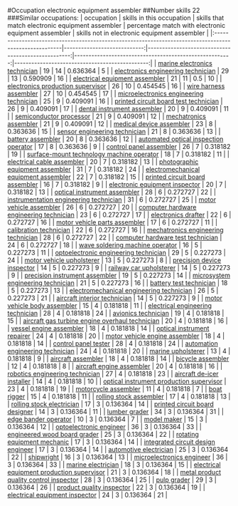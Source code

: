 #Occupation electronic equipment assembler
##Number skills 22
###Similar occupations:
| occupation                                                                                            |   skills in this occupation |   skills that match electronic equipment assembler |   percentage match with electronic equipment assembler |   skills not in electronic equipment assembler |
|:------------------------------------------------------------------------------------------------------|----------------------------:|---------------------------------------------------:|-------------------------------------------------------:|-----------------------------------------------:|
| [marine electronics technician](marine_electronics_technician.md)                                     |                          19 |                                                 14 |                                               0.636364 |                                              5 |
| [electronics engineering technician](electronics_engineering_technician.md)                           |                          29 |                                                 13 |                                               0.590909 |                                             16 |
| [electrical equipment assembler](electrical_equipment_assembler.md)                                   |                          21 |                                                 11 |                                               0.5      |                                             10 |
| [electronics production supervisor](electronics_production_supervisor.md)                             |                          26 |                                                 10 |                                               0.454545 |                                             16 |
| [wire harness assembler](wire_harness_assembler.md)                                                   |                          27 |                                                 10 |                                               0.454545 |                                             17 |
| [microelectronics engineering technician](microelectronics_engineering_technician.md)                 |                          25 |                                                  9 |                                               0.409091 |                                             16 |
| [printed circuit board test technician](printed_circuit_board_test_technician.md)                     |                          26 |                                                  9 |                                               0.409091 |                                             17 |
| [dental instrument assembler](dental_instrument_assembler.md)                                         |                          20 |                                                  9 |                                               0.409091 |                                             11 |
| [semiconductor processor](semiconductor_processor.md)                                                 |                          21 |                                                  9 |                                               0.409091 |                                             12 |
| [mechatronics assembler](mechatronics_assembler.md)                                                   |                          21 |                                                  9 |                                               0.409091 |                                             12 |
| [medical device assembler](medical_device_assembler.md)                                               |                          23 |                                                  8 |                                               0.363636 |                                             15 |
| [sensor engineering technician](sensor_engineering_technician.md)                                     |                          21 |                                                  8 |                                               0.363636 |                                             13 |
| [battery assembler](battery_assembler.md)                                                             |                          20 |                                                  8 |                                               0.363636 |                                             12 |
| [automated optical inspection operator](automated_optical_inspection_operator.md)                     |                          17 |                                                  8 |                                               0.363636 |                                              9 |
| [control panel assembler](control_panel_assembler.md)                                                 |                          26 |                                                  7 |                                               0.318182 |                                             19 |
| [surface-mount technology machine operator](surface-mount_technology_machine_operator.md)             |                          18 |                                                  7 |                                               0.318182 |                                             11 |
| [electrical cable assembler](electrical_cable_assembler.md)                                           |                          20 |                                                  7 |                                               0.318182 |                                             13 |
| [photographic equipment assembler](photographic_equipment_assembler.md)                               |                          31 |                                                  7 |                                               0.318182 |                                             24 |
| [electromechanical equipment assembler](electromechanical_equipment_assembler.md)                     |                          22 |                                                  7 |                                               0.318182 |                                             15 |
| [printed circuit board assembler](printed_circuit_board_assembler.md)                                 |                          16 |                                                  7 |                                               0.318182 |                                              9 |
| [electronic equipment inspector](electronic_equipment_inspector.md)                                   |                          20 |                                                  7 |                                               0.318182 |                                             13 |
| [optical instrument assembler](optical_instrument_assembler.md)                                       |                          28 |                                                  6 |                                               0.272727 |                                             22 |
| [instrumentation engineering technician](instrumentation_engineering_technician.md)                   |                          31 |                                                  6 |                                               0.272727 |                                             25 |
| [motor vehicle assembler](motor_vehicle_assembler.md)                                                 |                          26 |                                                  6 |                                               0.272727 |                                             20 |
| [computer hardware engineering technician](computer_hardware_engineering_technician.md)               |                          23 |                                                  6 |                                               0.272727 |                                             17 |
| [electronics drafter](electronics_drafter.md)                                                         |                          22 |                                                  6 |                                               0.272727 |                                             16 |
| [motor vehicle parts assembler](motor_vehicle_parts_assembler.md)                                     |                          17 |                                                  6 |                                               0.272727 |                                             11 |
| [calibration technician](calibration_technician.md)                                                   |                          22 |                                                  6 |                                               0.272727 |                                             16 |
| [mechatronics engineering technician](mechatronics_engineering_technician.md)                         |                          28 |                                                  6 |                                               0.272727 |                                             22 |
| [computer hardware test technician](computer_hardware_test_technician.md)                             |                          24 |                                                  6 |                                               0.272727 |                                             18 |
| [wave soldering machine operator](wave_soldering_machine_operator.md)                                 |                          16 |                                                  5 |                                               0.227273 |                                             11 |
| [optoelectronic engineering technician](optoelectronic_engineering_technician.md)                     |                          29 |                                                  5 |                                               0.227273 |                                             24 |
| [motor vehicle upholsterer](motor_vehicle_upholsterer.md)                                             |                          13 |                                                  5 |                                               0.227273 |                                              8 |
| [precision device inspector](precision_device_inspector.md)                                           |                          14 |                                                  5 |                                               0.227273 |                                              9 |
| [railway car upholsterer](railway_car_upholsterer.md)                                                 |                          14 |                                                  5 |                                               0.227273 |                                              9 |
| [precision instrument assembler](precision_instrument_assembler.md)                                   |                          19 |                                                  5 |                                               0.227273 |                                             14 |
| [microsystem engineering technician](microsystem_engineering_technician.md)                           |                          21 |                                                  5 |                                               0.227273 |                                             16 |
| [battery test technician](battery_test_technician.md)                                                 |                          18 |                                                  5 |                                               0.227273 |                                             13 |
| [electromechanical engineering technician](electromechanical_engineering_technician.md)               |                          26 |                                                  5 |                                               0.227273 |                                             21 |
| [aircraft interior technician](aircraft_interior_technician.md)                                       |                          14 |                                                  5 |                                               0.227273 |                                              9 |
| [motor vehicle body assembler](motor_vehicle_body_assembler.md)                                       |                          15 |                                                  4 |                                               0.181818 |                                             11 |
| [electrical engineering technician](electrical_engineering_technician.md)                             |                          28 |                                                  4 |                                               0.181818 |                                             24 |
| [avionics technician](avionics_technician.md)                                                         |                          19 |                                                  4 |                                               0.181818 |                                             15 |
| [aircraft gas turbine engine overhaul technician](aircraft_gas_turbine_engine_overhaul_technician.md) |                          20 |                                                  4 |                                               0.181818 |                                             16 |
| [vessel engine assembler](vessel_engine_assembler.md)                                                 |                          18 |                                                  4 |                                               0.181818 |                                             14 |
| [optical instrument repairer](optical_instrument_repairer.md)                                         |                          24 |                                                  4 |                                               0.181818 |                                             20 |
| [motor vehicle engine assembler](motor_vehicle_engine_assembler.md)                                   |                          18 |                                                  4 |                                               0.181818 |                                             14 |
| [control panel tester](control_panel_tester.md)                                                       |                          28 |                                                  4 |                                               0.181818 |                                             24 |
| [automation engineering technician](automation_engineering_technician.md)                             |                          24 |                                                  4 |                                               0.181818 |                                             20 |
| [marine upholsterer](marine_upholsterer.md)                                                           |                          13 |                                                  4 |                                               0.181818 |                                              9 |
| [aircraft assembler](aircraft_assembler.md)                                                           |                          18 |                                                  4 |                                               0.181818 |                                             14 |
| [bicycle assembler](bicycle_assembler.md)                                                             |                          12 |                                                  4 |                                               0.181818 |                                              8 |
| [aircraft engine assembler](aircraft_engine_assembler.md)                                             |                          20 |                                                  4 |                                               0.181818 |                                             16 |
| [robotics engineering technician](robotics_engineering_technician.md)                                 |                          27 |                                                  4 |                                               0.181818 |                                             23 |
| [aircraft de-icer installer](aircraft_de-icer_installer.md)                                           |                          14 |                                                  4 |                                               0.181818 |                                             10 |
| [optical instrument production supervisor](optical_instrument_production_supervisor.md)               |                          23 |                                                  4 |                                               0.181818 |                                             19 |
| [motorcycle assembler](motorcycle_assembler.md)                                                       |                          11 |                                                  4 |                                               0.181818 |                                              7 |
| [boat rigger](boat_rigger.md)                                                                         |                          15 |                                                  4 |                                               0.181818 |                                             11 |
| [rolling stock assembler](rolling_stock_assembler.md)                                                 |                          17 |                                                  4 |                                               0.181818 |                                             13 |
| [rolling stock electrician](rolling_stock_electrician.md)                                             |                          17 |                                                  3 |                                               0.136364 |                                             14 |
| [printed circuit board designer](printed_circuit_board_designer.md)                                   |                          14 |                                                  3 |                                               0.136364 |                                             11 |
| [lumber grader](lumber_grader.md)                                                                     |                          34 |                                                  3 |                                               0.136364 |                                             31 |
| [edge bander operator](edge_bander_operator.md)                                                       |                          10 |                                                  3 |                                               0.136364 |                                              7 |
| [model maker](model_maker.md)                                                                         |                          15 |                                                  3 |                                               0.136364 |                                             12 |
| [optoelectronic engineer](optoelectronic_engineer.md)                                                 |                          36 |                                                  3 |                                               0.136364 |                                             33 |
| [engineered wood board grader](engineered_wood_board_grader.md)                                       |                          25 |                                                  3 |                                               0.136364 |                                             22 |
| [rotating equipment mechanic](rotating_equipment_mechanic.md)                                         |                          17 |                                                  3 |                                               0.136364 |                                             14 |
| [integrated circuit design engineer](integrated_circuit_design_engineer.md)                           |                          17 |                                                  3 |                                               0.136364 |                                             14 |
| [automotive electrician](automotive_electrician.md)                                                   |                          25 |                                                  3 |                                               0.136364 |                                             22 |
| [shipwright](shipwright.md)                                                                           |                          16 |                                                  3 |                                               0.136364 |                                             13 |
| [microelectronics engineer](microelectronics_engineer.md)                                             |                          36 |                                                  3 |                                               0.136364 |                                             33 |
| [marine electrician](marine_electrician.md)                                                           |                          18 |                                                  3 |                                               0.136364 |                                             15 |
| [electrical equipment production supervisor](electrical_equipment_production_supervisor.md)           |                          21 |                                                  3 |                                               0.136364 |                                             18 |
| [metal product quality control inspector](metal_product_quality_control_inspector.md)                 |                          28 |                                                  3 |                                               0.136364 |                                             25 |
| [pulp grader](pulp_grader.md)                                                                         |                          29 |                                                  3 |                                               0.136364 |                                             26 |
| [product quality inspector](product_quality_inspector.md)                                             |                          22 |                                                  3 |                                               0.136364 |                                             19 |
| [electrical equipment inspector](electrical_equipment_inspector.md)                                   |                          24 |                                                  3 |                                               0.136364 |                                             21 |
